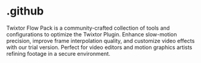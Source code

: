 # .github
Twixtor Flow Pack is a community-crafted collection of tools and configurations to optimize the Twixtor Plugin. Enhance slow-motion precision, improve frame interpolation quality, and customize video effects with our trial version. Perfect for video editors and motion graphics artists refining footage in a secure environment.
